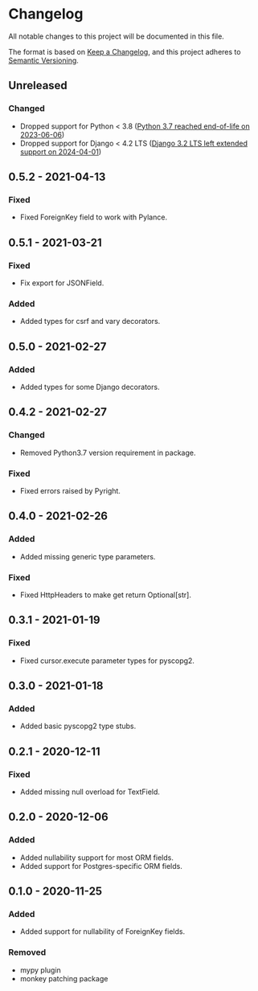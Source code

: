 # Changelog

All notable changes to this project will be documented in this file.

The format is based on [Keep a Changelog](https://keepachangelog.com/en/1.0.0/),
and this project adheres to [Semantic Versioning](https://semver.org/spec/v2.0.0.html).

## Unreleased

### Changed

- Dropped support for Python < 3.8 ([Python 3.7 reached end-of-life on 2023-06-06](https://peps.python.org/pep-0537/#schedule-last-security-only-release))
- Dropped support for Django < 4.2 LTS ([Django 3.2 LTS left extended support on 2024-04-01](https://www.djangoproject.com/download/#unsupported-versions))

## 0.5.2 - 2021-04-13

### Fixed

- Fixed ForeignKey field to work with Pylance.

## 0.5.1 - 2021-03-21

### Fixed

- Fix export for JSONField.

### Added

- Added types for csrf and vary decorators.

## 0.5.0 - 2021-02-27

### Added

- Added types for some Django decorators.

## 0.4.2 - 2021-02-27

### Changed

- Removed Python3.7 version requirement in package.

### Fixed

- Fixed errors raised by Pyright.

## 0.4.0 - 2021-02-26

### Added

- Added missing generic type parameters.

### Fixed

- Fixed HttpHeaders to make get return Optional[str].

## 0.3.1 - 2021-01-19

### Fixed

- Fixed cursor.execute parameter types for pyscopg2.

## 0.3.0 - 2021-01-18

### Added

- Added basic pyscopg2 type stubs.

## 0.2.1 - 2020-12-11

### Fixed

- Added missing null overload for TextField.

## 0.2.0 - 2020-12-06

### Added

- Added nullability support for most ORM fields.
- Added support for Postgres-specific ORM fields.

## 0.1.0 - 2020-11-25

### Added

- Added support for nullability of ForeignKey fields.

### Removed

- mypy plugin
- monkey patching package
